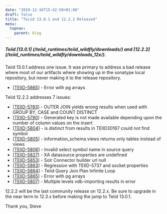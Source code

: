 ```yaml
---
date: "2019-12-16T15:42:50+01:00"
draft: false
title: "Teiid 13.0.1 and 12.2.2 Released"
menu:
  topnav:
    parent: blog
---
```


##### Teiid [13.0.1] (/teiid_runtimes/teiid_wildfly/downloads/) and [12.2.2] (/teiid_runtimes/teiid_wildfly/downloads_12x/).

<!--more-->

Teiid 13.0.1 address one issue.  It was primary to address a bad release where most of our artifacts where showing up in the sonatype local repository, but never making it to the release repository.

<ul>
<li>[<a href='https://issues.redhat.com/browse/TEIID-5865'>TEIID-5865</a>] -         Error with pg arrays
</li>
</ul>

Teiid 12.2.2 addresses 7 issues:

<ul>
<li>[<a href='https://issues.redhat.com/browse/TEIID-5783'>TEIID-5783</a>] -         OUTER JOIN yields wrong results when used with GROUP BY, CASE and COUNT DISTINCT
</li>
<li>[<a href='https://issues.redhat.com/browse/TEIID-5790'>TEIID-5790</a>] -         Generated key is not made available depending upon the number of column values on the insert
</li>
<li>[<a href='https://issues.redhat.com/browse/TEIID-5804'>TEIID-5804</a>] -         is distinct from results in TEIID30167 could not find symbol
</li>
<li>[<a href='https://issues.redhat.com/browse/TEIID-5805'>TEIID-5805</a>] -         information_schema.views returns only tables instead of views
</li>
<li>[<a href='https://issues.redhat.com/browse/TEIID-5806'>TEIID-5806</a>] -         Invalid select symbol name in source query
</li>
<li>[<a href='https://issues.redhat.com/browse/TEIID-5827'>TEIID-5827</a>] -         XA datasource properties are undefined
</li>
<li>[<a href='https://issues.redhat.com/browse/TEIID-5853'>TEIID-5853</a>] -         Solr Connector builder url null
</li>
<li>[<a href='https://issues.redhat.com/browse/TEIID-5863'>TEIID-5863</a>] -         Regression with TEIID-5737 and socket properties
</li>
<li>[<a href='https://issues.redhat.com/browse/TEIID-5864'>TEIID-5864</a>] -         Teiid Query Join Plan Infinite Loop
</li>
<li>[<a href='https://issues.redhat.com/browse/TEIID-5865'>TEIID-5865</a>] -         Error with pg arrays
</li>
<li>[<a href='https://issues.redhat.com/browse/TEIID-5807'>TEIID-5807</a>] -         Multiple levels vdb-importing results in error
</li>
</ul>

12.2.2 will be the last community release on 12.2.x.  Be sure to upgrade in the near term to 12.3.x before making the jump to Teiid 13.0.1.

Thank you, Steve